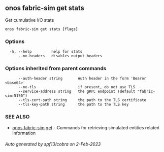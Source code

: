 <!--
SPDX-FileCopyrightText: 2019-present Open Networking Foundation <info@opennetworking.org>

SPDX-License-Identifier: Apache-2.0
-->

## onos fabric-sim get stats

Get cumulative I/O stats

```
onos fabric-sim get stats [flags]
```

### Options

```
  -h, --help         help for stats
      --no-headers   disables output headers
```

### Options inherited from parent commands

```
      --auth-header string       Auth header in the form 'Bearer <base64>'
      --no-tls                   if present, do not use TLS
      --service-address string   the gRPC endpoint (default "fabric-sim:5150")
      --tls-cert-path string     the path to the TLS certificate
      --tls-key-path string      the path to the TLS key
```

### SEE ALSO

* [onos fabric-sim get](onos_fabric-sim_get.md)	 - Commands for retrieving simulated entities related information

###### Auto generated by spf13/cobra on 2-Feb-2023
